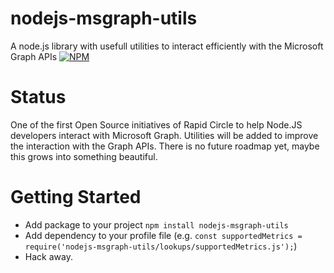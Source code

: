 # nodejs-msgraph-utils
A node.js library with usefull utilities to interact efficiently with the Microsoft Graph APIs
[![NPM](https://nodei.co/npm/nodejs-msgraph-utils.png?compact=true)](https://npmjs.org/package/nodejs-msgraph-utils)

# Status
One of the first Open Source initiatives of Rapid Circle to help Node.JS developers interact with Microsoft Graph. Utilities will be added to improve the interaction with the Graph APIs. There is no future roadmap yet, maybe this grows into something beautiful. 

# Getting Started
- Add package to your project ``` npm install nodejs-msgraph-utils ```
- Add dependency to your profile file (e.g.  ``` const supportedMetrics = require('nodejs-msgraph-utils/lookups/supportedMetrics.js'); ```)
- Hack away.